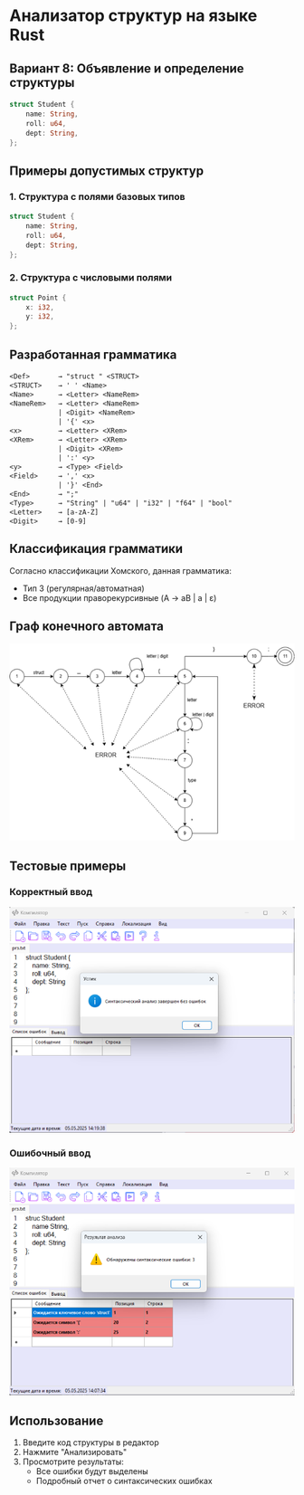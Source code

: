 # Анализатор структур на языке Rust

## Вариант 8: Объявление и определение структуры

```rust
struct Student {
    name: String,
    roll: u64,
    dept: String,
};
```

## Примеры допустимых структур

### 1. Структура с полями базовых типов

```rust
struct Student {
    name: String,
    roll: u64,
    dept: String,
};
```

### 2. Структура с числовыми полями

```rust
struct Point {
    x: i32,
    y: i32,
};
```

## Разработанная грамматика

```
<Def>       → "struct " <STRUCT>
<STRUCT>    → ' ' <Name> 
<Name>      → <Letter> <NameRem>
<NameRem>   → <Letter> <NameRem>
            | <Digit> <NameRem>
            | '{' <x>
<x>         → <Letter> <XRem>
<XRem>      → <Letter> <XRem>
            | <Digit> <XRem>
            | ':' <y> 
<y>         → <Type> <Field> 
<Field>     → ',' <x>
            | '}' <End> 
<End>       → ";" 
<Type>      → "String" | "u64" | "i32" | "f64" | "bool"
<Letter>    → [a-zA-Z]
<Digit>     → [0-9]
```


## Классификация грамматики

Согласно классификации Хомского, данная грамматика:

- Тип 3 (регулярная/автоматная)
- Все продукции праворекурсивные (A → aB | a | ε)

## Граф конечного автомата

![Диаграмма конечного автомата](Рисунок2.png)

## Тестовые примеры

### Корректный ввод

![Пример корректной структуры](Рисунок8.png)

### Ошибочный ввод

![Пример вывода ошибок](Рисунок6.png)

## Использование

1. Введите код структуры в редактор
2. Нажмите "Анализировать"
3. Просмотрите результаты:
   - Все ошибки будут выделены
   - Подробный отчет о синтаксических ошибках
